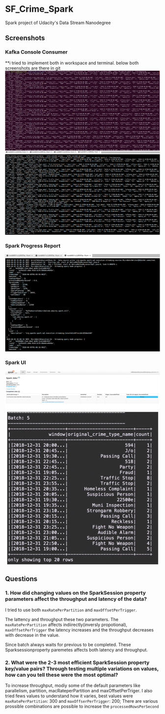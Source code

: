 # SF_Crime_Spark
Spark project of Udacity's Data Stream Nanodegree

## Screenshots

### Kafka Console Consumer
**i tried to implement both in workspace and terminal. below both screenshots are there in git
![kafka-console-local](https://github.com/bsivanantham/SF_Crime_Spark/blob/master/images/kafka-consumer-console.png)
![kafka-console-workspace](https://github.com/bsivanantham/SF_Crime_Spark/blob/master/images/Terminal-%20kafakaconsusmerConsole.png)

### Spark Progress Report
![progress-report](https://github.com/bsivanantham/SF_Crime_Spark/blob/master/images/dataStrean.png)

### Spark UI
![spark-ui](https://github.com/bsivanantham/SF_Crime_Spark/blob/master/images/SparkUI.png)
![spark-ui](https://github.com/bsivanantham/SF_Crime_Spark/blob/master/images/output.png)


## Questions

### 1. How did changing values on the SparkSession property parameters affect the throughput and latency of the data?


I tried to use both `maxRatePerPartition` and `maxOffsetPerTrigger`. 

The lattency and throughput these two parameters. The `maxRatePerPartition` affects indiirectly(inversly propotional), `maxOffsetPerTrigger` the latency increases and the throughput decreases with decrease in the value.

Since batch always waits for previous to be completed. These Sparksessionproperty paremetes affects both latency and throughput.

### 2. What were the 2-3 most efficient SparkSession property key/value pairs? Through testing multiple variations on values, how can you tell these were the most optimal?

To increase throughput, modiy some of the default parameters like parallelism, partition, macRateperPartition and maxOffsetPerTriger. I also tried fews values to understand how it varies, best values were `maxRatePerPartition`: 300 and `maxOffserPerTrigger`: 200; There are various prossible combinations are possible to increase the `processedRowsPerSecond`
